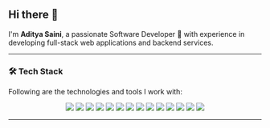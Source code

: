 ## Hi there 👋

I'm **Aditya Saini**, a passionate Software Developer 🚀 with experience in developing full-stack web applications and backend services.

---

### 🛠️ Tech Stack

Following are the technologies and tools I work with:

<div align="center">
  
<!-- Programming Languages -->
<img src="https://img.shields.io/badge/Java-%23ED8B00.svg?style=for-the-badge&logo=java&logoColor=white" />
<img src="https://img.shields.io/badge/JavaScript-%23323330.svg?style=for-the-badge&logo=javascript&logoColor=%23F7DF1E" />
<img src="https://img.shields.io/badge/TypeScript-%23007ACC.svg?style=for-the-badge&logo=typescript&logoColor=white" />

<!-- Frontend -->
<img src="https://img.shields.io/badge/HTML5-%23E34F26.svg?style=for-the-badge&logo=html5&logoColor=white" />
<img src="https://img.shields.io/badge/CSS3-%231572B6.svg?style=for-the-badge&logo=css3&logoColor=white" />
<img src="https://img.shields.io/badge/Angular-%23DD0031.svg?style=for-the-badge&logo=angular&logoColor=white" />
<img src="https://img.shields.io/badge/React-%2361DAFB.svg?style=for-the-badge&logo=react&logoColor=black" />

<!-- Backend -->
<img src="https://img.shields.io/badge/Node.js-%23339933.svg?style=for-the-badge&logo=nodedotjs&logoColor=white" />
<img src="https://img.shields.io/badge/Express.js-%23000000.svg?style=for-the-badge&logo=express&logoColor=white" />
<img src="https://img.shields.io/badge/Spring%20Boot-%236DB33F.svg?style=for-the-badge&logo=spring-boot&logoColor=white" />

<!-- Databases -->
<img src="https://img.shields.io/badge/PostgreSQL-%23316192.svg?style=for-the-badge&logo=postgresql&logoColor=white" />
<img src="https://img.shields.io/badge/MySQL-%234479A1.svg?style=for-the-badge&logo=mysql&logoColor=white" />
<img src="https://img.shields.io/badge/MongoDB-%2347A248.svg?style=for-the-badge&logo=mongodb&logoColor=white" />
<img src="https://img.shields.io/badge/Redis-%23DC382D.svg?style=for-the-badge&logo=redis&logoColor=white" />

</div>

---
